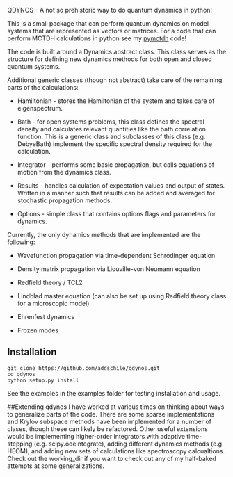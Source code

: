 QDYNOS - A not so prehistoric way to do quantum dynamics in python!

This is a small package that can perform quantum dynamics on model systems that are represented as vectors or matrices. For a code that can perform MCTDH calculations in python see my [pymctdh](https://github.com/addschile/pymctdh) code!

The code is built around a Dynamics abstract class. This class serves as the structure for defining new dynamics methods for both open and closed quantum systems.

Additional generic classes (though not abstract) take care of the remaining parts of the calculations:

- Hamiltonian - stores the Hamiltonian of the system and takes care of eigenspectrum.

- Bath - for open systems problems, this class defines the spectral density and calculates relevant quantities like the bath correlation function. This is a generic class and subclasses of this class (e.g. DebyeBath) implement the specific spectral density required for the calculation.

- Integrator - performs some basic propagation, but calls equations of motion from the dynamics class.

- Results - handles calculation of expectation values and output of states. Written in a manner such that results can be added and averaged for stochastic propagation methods.

- Options - simple class that contains options flags and parameters for dynamics.

Currently, the only dynamics methods that are implemented are the following:

- Wavefunction propagation via time-dependent Schrodinger equation

- Density matrix propagation via Liouville-von Neumann equation

- Redfield theory / TCL2

- Lindblad master equation (can also be set up using Redfield theory class for a microscopic model)

- Ehrenfest dynamics

- Frozen modes

## Installation
```
git clone https://github.com/addschile/qdynos.git
cd qdynos
python setup.py install
```
See the examples in the examples folder for testing installation and usage.

##Extending qdynos
I have worked at various times on thinking about ways to generalize parts of the code. There are some sparse implementations and Krylov subspace methods have been implemented for a number of clases, though these can likely be refactored. Other useful extensions would be implementing higher-order integrators with adaptive time-stepping (e.g. scipy.odeintegrate), adding different dynamics methods (e.g. HEOM), and adding new sets of calculations like spectroscopy calcualtions. Check out the working_dir if you want to check out any of my half-baked attempts at some generalizations.

